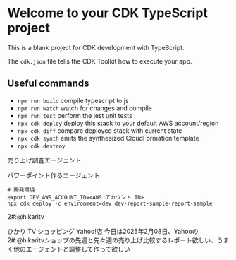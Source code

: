 # Welcome to your CDK TypeScript project

This is a blank project for CDK development with TypeScript.

The `cdk.json` file tells the CDK Toolkit how to execute your app.

## Useful commands

- `npm run build` compile typescript to js
- `npm run watch` watch for changes and compile
- `npm run test` perform the jest unit tests
- `npx cdk deploy` deploy this stack to your default AWS account/region
- `npx cdk diff` compare deployed stack with current state
- `npx cdk synth` emits the synthesized CloudFormation template
- `npx cdk destroy`

売り上げ調査エージェント

パワーポイント作るエージェント

```
# 開発環境
export DEV_AWS_ACCOUNT_ID=<AWS アカウント ID>
npx cdk deploy -c environment=dev dev-report-sample-report-sample
```

2#:@hikaritv

ひかり TV ショッピング Yahoo!店
今日は2025年2月08日、Yahooの2#:@hikaritvショップの先週と先々週の売り上げ比較するレポート欲しい、うまく他のエージェントと調整して作って欲しい